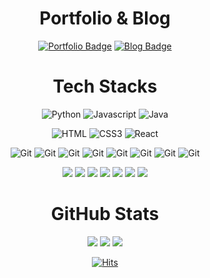 <div align=center>
  
  # Portfolio & Blog

  [![Portfolio Badge](https://img.shields.io/badge/Portfolio-FF4785?style=flat&logo=campaignmonitor&logoColor=white)](https://portfolio-website-hyemin.netlify.app/)
  [![Blog Badge](https://img.shields.io/badge/Velog-20C997?&logo=velog&logoColor=white)](https://velog.io/@kimhamney/posts)

  # Tech Stacks

  ![Python](https://img.shields.io/badge/Python-3776AB?&logo=Python&logoColor=white) 
  ![Javascript](https://img.shields.io/badge/JavaScript-F7DF1E?&logo=javascript&logoColor=black) 
  ![Java](https://img.shields.io/badge/java-007396?style=flat&logo=coffeescript&logoColor=white) 

  ![HTML](https://img.shields.io/badge/HTML5-E34F26?style=flat&logo=html5&logoColor=white) 
  ![CSS3](https://img.shields.io/badge/css3-%231572B6.svg?style=flat&logo=css3&logoColor=white) 
  ![React](https://img.shields.io/badge/React-61DAFB?style=flat&logo=React&logoColor=black) 
  
  ![Git]("https://img.shields.io/badge/Git-F05032?style=flat&logo=Git&logoColor=orange")
  ![Git]("https://img.shields.io/badge/GitHub-#181717?style=flat&logo=GitHub&logoColor=black")
  ![Git]("https://img.shields.io/badge/Git-F05032?style=flat&logo=Git&logoColor=orange")
  ![Git]("https://img.shields.io/badge/Git-F05032?style=flat&logo=Git&logoColor=orange")
  ![Git]("https://img.shields.io/badge/Git-F05032?style=flat&logo=Git&logoColor=orange")
  ![Git]("https://img.shields.io/badge/Git-F05032?style=flat&logo=Git&logoColor=orange")
  ![Git]("https://img.shields.io/badge/Git-F05032?style=flat&logo=Git&logoColor=orange")
  ![Git]("https://img.shields.io/badge/Git-F05032?style=flat&logo=Git&logoColor=orange")


  
<img src="https://img.shields.io/badge/GitHub-#181717?style=flat-square&logo=GitHub&logoColor=black">
<img src="https://img.shields.io/badge/MySQL-#4479A1?style=flat-square&logo=MySQL&logoColor=색상">
<img src="https://img.shields.io/badge/Postman-색상코드?style=flat-square&logo=Postman&logoColor=색상">
<img src="https://img.shields.io/badge/PyCharm-색상코드?style=flat-square&logo=PyCharm&logoColor=색상">
<img src="https://img.shields.io/badge/Spring-색상코드?style=flat-square&logo=Spring&logoColor=색상">
<img src="https://img.shields.io/badge/Typescript-색상코드?style=flat-square&logo=Typescript&logoColor=색상">
<img src="https://img.shields.io/badge/Visual Studio Code-색상코드?style=flat-square&logo=Visual Studio Code&logoColor=색상">

                

  
  # GitHub Stats
  
  ![](http://github-profile-summary-cards.vercel.app/api/cards/profile-details?username=ahndb&theme=github)
  ![](http://github-profile-summary-cards.vercel.app/api/cards/stats?username=ahndb&theme=github)
  ![](http://github-profile-summary-cards.vercel.app/api/cards/repos-per-language?username=ahndb&theme=github)

  [![Hits](https://hits.seeyoufarm.com/api/count/incr/badge.svg?url=https%3A%2F%2Fgithub.com%2Fahndb%2Fhit-counter&count_bg=%2379C83D&title_bg=%23555555&icon=&icon_color=%23E7E7E7&title=hits&edge_flat=false)](https://hits.seeyoufarm.com)

</div>
